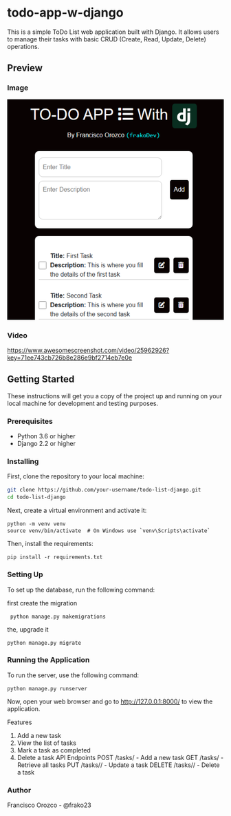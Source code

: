 # todo-app-w-django

This is a simple ToDo List web application built with Django. It allows users to manage their tasks with basic CRUD (Create, Read, Update, Delete) operations.

## Preview

### Image
![Alt text](image.png)

### Video 
https://www.awesomescreenshot.com/video/25962926?key=71ee743cb726b8e286e9bf2714eb7e0e

## Getting Started

These instructions will get you a copy of the project up and running on your local machine for development and testing purposes.

### Prerequisites

- Python 3.6 or higher
- Django 2.2 or higher

### Installing

First, clone the repository to your local machine:

```bash
git clone https://github.com/your-username/todo-list-django.git
cd todo-list-django
```

Next, create a virtual environment and activate it:

```
python -m venv venv
source venv/bin/activate  # On Windows use `venv\Scripts\activate`
```

Then, install the requirements:

```
pip install -r requirements.txt
```


### Setting Up
To set up the database, run the following command:

first create the migration
```
 python manage.py makemigrations
 ```
the, upgrade it
```
python manage.py migrate
```

### Running the Application
To run the server, use the following command:
```
python manage.py runserver
```

Now, open your web browser and go to http://127.0.0.1:8000/ to view the application.

Features
1. Add a new task
2. View the list of tasks
3. Mark a task as completed
4. Delete a task
API Endpoints
POST /tasks/ - Add a new task
GET /tasks/ - Retrieve all tasks
PUT /tasks/<id>/ - Update a task
DELETE /tasks/<id>/ - Delete a task

### Author
Francisco Orozco - @frako23
